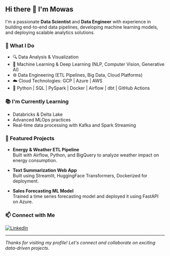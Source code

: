## Hi there 👋 I'm Mowas

I'm a passionate **Data Scientist** and **Data Engineer** with experience in building end-to-end data pipelines, developing machine learning models, and deploying scalable analytics solutions.

### 💼 What I Do
- 🔍 Data Analysis & Visualization
- 🧠 Machine Learning & Deep Learning (NLP, Computer Vision, Generative AI)
- ⚙️ Data Engineering (ETL Pipelines, Big Data, Cloud Platforms)
- ☁️ Cloud Technologies: GCP | Azure | AWS
- 🐍 Python | SQL | PySpark | Docker | Airflow | dbt | GitHub Actions

### 📚 I'm Currently Learning
- Databricks & Delta Lake
- Advanced MLOps practices
- Real-time data processing with Kafka and Spark Streaming

### 📌 Featured Projects
- **Energy & Weather ETL Pipeline**  
  Built with Airflow, Python, and BigQuery to analyze weather impact on energy consumption.
  
- **Text Summarization Web App**  
  Built using Streamlit, HuggingFace Transformers, Dockerized for deployment.

- **Sales Forecasting ML Model**  
  Trained a time series forecasting model and deployed it using FastAPI on Azure.

### 📫 Connect with Me
[![LinkedIn](https://www.linkedin.com/in/mowasok/)](https://www.linkedin.com/in/mowasok/)

---

_Thanks for visiting my profile! Let's connect and collaborate on exciting data-driven projects._
